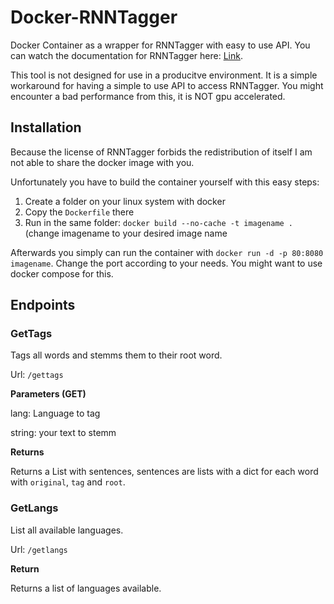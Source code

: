 # Docker-RNNTagger
Docker Container as a wrapper for RNNTagger with easy to use API. You can watch the documentation for RNNTagger here: [Link](https://www.cis.uni-muenchen.de/~schmid/tools/RNNTagger/).

This tool is not designed for use in a producitve environment. It is a simple workaround for having a simple to use API to access RNNTagger. You might encounter a bad performance from this, it is NOT gpu accelerated.

## Installation

Because the license of RNNTagger forbids the redistribution of itself I am not able to share the docker image with you. 

Unfortunately you have to build the container yourself with this easy steps:

1. Create a folder on your linux system with docker
2. Copy the `Dockerfile` there
3. Run in the same folder: `docker build --no-cache -t imagename .` (change imagename to your desired image name

Afterwards you simply can run the container with `docker run -d -p 80:8080 imagename`. Change the port according to your needs. You might want to use docker compose for this.

## Endpoints

### GetTags

Tags all words and stemms them to their root word.

Url: `/gettags`

**Parameters (GET)**

lang: Language to tag

string: your text to stemm

**Returns**

Returns a List with sentences, sentences are lists with a dict for each word with `original`, `tag` and `root`.

### GetLangs

List all available languages.

Url: `/getlangs`

**Return**

Returns a list of languages available.
